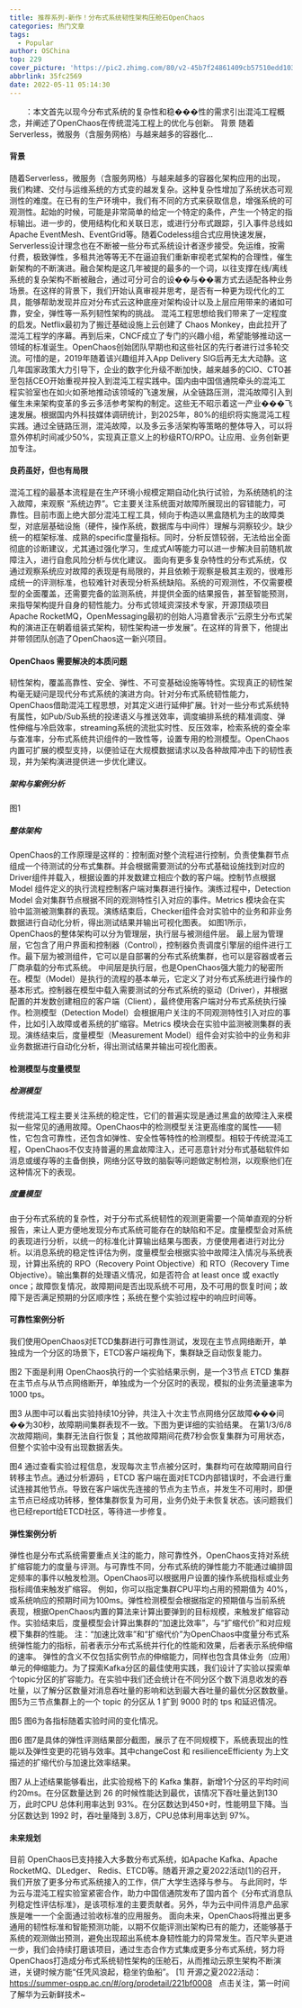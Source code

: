 ```yaml
---
title: 推荐系列-新作！分布式系统韧性架构压舱石OpenChaos
categories: 热门文章
tags:
  - Popular
author: OSChina
top: 229
cover_picture: 'https://pic2.zhimg.com/80/v2-45b7f24861409cb57510edd10392a965_720w.jpg'
abbrlink: 35fc2569
date: 2022-05-11 05:14:30
---
```


&emsp;&emsp;：本文首先以现今分布式系统的复杂性和稳���性的需求引出混沌工程概念，并阐述了OpenChaos在传统混沌工程上的优化与创新。 背景 随着Serverless，微服务（含服务网格）与越来越多的容器化...
<!-- more -->

                                                                                                                                                                                         
 
#### 背景 
随着Serverless，微服务（含服务网格）与越来越多的容器化架构应用的出现，我们构建、交付与运维系统的方式变的越发复杂。这种复杂性增加了系统状态可观测性的难度。在已有的生产环境中，我们有不同的方式来获取信息，增强系统的可观测性。起始的时候，可能是非常简单的给定一个特定的条件，产生一个特定的指标输出。进一步的，使用结构化和关联日志，或进行分布式跟踪，引入事件总线如Apache EventMesh、EventGrid等。随着Codeless组合式应用快速发展，Serverless设计理念也在不断被一些分布式系统设计者逐步接受。免运维，按需付费，极致弹性，多租共池等等无不在逼迫我们重新审视老式架构的合理性，催生新架构的不断演进。融合架构是这几年被提的最多的一个词，以往支撑在线/离线系统的复杂架构不断被融合，通过可分可合的设��与��署方式去适配各种业务场景。在这样的背景下，我们开始认真审视并思考，是否有一种更为现代化的工具，能够帮助发现并应对分布式云这种底座对架构设计以及上层应用带来的诸如可靠，安全，弹性等一系列韧性架构的挑战。 
混沌工程思想给我们带来了一定程度的启发。Netflix最初为了搬迁基础设施上云创建了 Chaos Monkey，由此拉开了混沌工程学的序幕。再到后来，CNCF成立了专门的兴趣小组，希望能够推动这一领域的标准诞生。OpenChaos创始团队早期也和这些社区的先行者进行过多轮交流。可惜的是，2019年随着该兴趣组并入App Delivery SIG后再无太大动静。这几年国家政策大力引导下，企业的数字化升级不断加快，越来越多的CIO、CTO甚至包括CEO开始重视并投入到混沌工程实践中。国内由中国信通院牵头的混沌工程实验室也在如火如荼地推动该领域的飞速发展，从全链路压测，混沌故障引入到催生未来架构变革的多云多活参考架构的制定。这些无不昭示着这一产业���飞速发展。根据国内外科技媒体调研统计，到2025年，80%的组织将实施混沌工程实践。通过全链路压测，混沌故障，以及多云多活架构等策略的整体导入，可以将意外停机时间减少50%，实现真正意义上的秒级RTO/RPO。让应用、业务创新更加专注。 
 
#### 良药虽好，但也有局限 
混沌工程的最基本流程是在生产环境小规模定期自动化执行试验，为系统随机的注入故障，来观察 “系统边界”。它主要关注系统面对故障所展现出的容错能力，可靠性。目前市面上绝大部分混沌工程工具，倾向于构造以黑盒随机为主的故障类型，对底层基础设施（硬件，操作系统，数据库与中间件）理解与洞察较少。缺少统一的框架标准、成熟的specific度量指标。同时，分析反馈较弱，无法给出全面彻底的诊断建议，尤其通过强化学习，生成式AI等能力可以进一步解决目前随机故障注入，进行自愈风险分析与优化建议。 
面向有更多复杂特性的分布式系统，仅通过观察系统应对故障的表现是有局限的，并且依赖于观察是极其主观的，很难形成统一的评测标准，也较难针对表现分析系统缺陷。系统的可观测性，不仅需要模型的全面覆盖，还需要完备的监测系统，并提供全面的结果报告，甚至智能预测，来指导架构提升自身的韧性能力。分布式领域资深技术专家，开源顶级项目Apache RocketMQ，OpenMessaging最初的创始人冯嘉曾表示“云原生分布式架构的演进正在朝着组装式架构，韧性架构进一步发展”。在这样的背景下，他提出并带领团队创造了OpenChaos这一新兴项目。 
 
#### OpenChaos 需要解决的本质问题 
韧性架构，覆盖高靠性、安全、弹性、不可变基础设施等特性。实现真正的韧性架构毫无疑问是现代分布式系统的演进方向。针对分布式系统韧性能力，OpenChaos借助混沌工程思想，对其定义进行延伸扩展。针对一些分布式系统特有属性，如Pub/Sub系统的投递语义与推送效率，调度编排系统的精准调度、弹性伸缩与冷启效率，streaming系统的流批实时性、反压效率，检索系统的查全率与查准率，分布式系统共识组件的一致性等，设置专用的检测模型。OpenChaos 内置可扩展的模型支持，以便验证在大规模数据请求以及各种故障冲击下的韧性表现，并为架构演进提供进一步优化建议。 
 
##### 架构与案例分析 
 
图1 
 
##### 整体架构 
OpenChaos的工作原理是这样的：控制面对整个流程进行控制，负责使集群节点组成一个待测试的分布式集群。并会根据需要测试的分布式基础设施找到对应的Driver组件并载入，根据设置的并发数建立相应个数的客户端。控制节点根据 Model 组件定义的执行流程控制客户端对集群进行操作。演练过程中，Detection Model 会对集群节点根据不同的观测特性引入对应的事件。Metrics 模块会在实验中监测被测集群的表现。演练结束后，Checker组件会对实验中的业务和非业务数据进行自动化分析，得出测试结果并输出可视化图表。 
如图1所示，OpenChaos的整体架构可以分为管理层，执行层与被测组件层。 
最上层为管理层，它包含了用户界面和控制器（Control），控制器负责调度引擎层的组件进行工作。最下层为被测组件，它可以是自部署的分布式系统集群，也可以是容器或者云厂商承载的分布式系统。 
中间层是执行层，也是OpenChaos强大能力的秘密所在。模型（Model）是执行的流程的基本单元，它定义了对分布式系统进行操作的基本形式。控制器在模型中载入需要测试的分布式系统的驱动（Driver），并根据配置的并发数创建相应的客户端（Client），最终使用客户端对分布式系统执行操作。检测模型（Detection Model）会根据用户关注的不同观测特性引入对应的事件，比如引入故障或者系统的扩缩容。Metrics 模块会在实验中监测被测集群的表现。演练结束后，度量模型（Measurement Model）组件会对实验中的业务和非业务数据进行自动化分析，得出测试结果并输出可视化图表。 
 
#### 检测模型与度量模型 
 
##### 检测模型 
传统混沌工程主要关注系统的稳定性，它们的普遍实现是通过黑盒的故障注入来模拟一些常见的通用故障。OpenChaos中的检测模型关注更高维度的属性——韧性，它包含可靠性，还包含如弹性、安全性等特性的检测模型。相较于传统混沌工程，OpenChaos不仅支持普遍的黑盒故障注入，还可恶意针对分布式基础软件如消息或缓存等的主备倒换，网络分区导致的脑裂等问题做定制检测，以观察他们在这种情况下的表现。 
 
##### 度量模型 
由于分布式系统的复杂性，对于分布式系统韧性的观测更需要一个简单直观的分析报告，来让人更方便地发现分布式系统可能存在的缺陷和不足。度量模型会对系统的表现进行分析，以统一的标准化计算输出结果与图表，方便使用者进行对比分析。以消息系统的稳定性评估为例，度量模型会根据实验中故障注入情况与系统表现，计算出系统的 RPO（Recovery Point Objective）和 RTO（Recovery Time Objective）。输出集群的处理语义情况，如是否符合 at least once 或 exactly once；故障恢复情况，故障期间是否出现系统不可用，及不可用的恢复时间；故障下是否满足预期的分区顺序性；系统在整个实验过程中的响应时间等。 
 
#### 可靠性案例分析 
我们使用OpenChaos对ETCD集群进行可靠性测试，发现在主节点网络断开，单独成为一个分区的场景下，ETCD客户端视角下，集群缺乏自动恢复能力。 
 
图2 
下面是利用 OpenChaos执行的一个实验结果示例，是一个3节点 ETCD 集群在主节点与从节点网络断开，单独成为一个分区时的表现，模拟的业务流量速率为1000 tps。 
 
图3 
从图中可以看出实验持续10分钟，共注入十次主节点网络分区故障���间��为30秒，故障期间集群表现不一致。下图为更详细的实验结果。 
在第1/3/6/8次故障期间，集群无法自行恢复；其他故障期间花费7秒会恢复集群为可用状态，但整个实验中没有出现数据丢失。 
 
图4 
通过查看实验过程信息，发现每次主节点被分区时，集群均可在故障期间自行转移主节点。通过分析源码 ，ETCD 客户端在面对ETCD内部错误时，不会进行重试连接其他节点。导致在客户端优先连接的节点为主节点，并发生不可用时，即便主节点已经成功转移，整体集群恢复为可用，业务仍处于未恢复状态。该问题我们也已经report给ETCD社区，等待进一步修复。 
 
#### 弹性案例分析 
弹性也是分布式系统需要重点关注的能力，除可靠性外，OpenChaos支持对系统扩缩容能力的度量与评测。与可靠性不同，分布式系统的弹性能力不能通过编排固定频率的事件以触发检测。OpenChaos可以根据用户设置的操作系统指标或业务指标阈值来触发扩缩容。 
例如，你可以指定集群CPU平均占用的预期值为 40%，或系统响应的预期时间为100ms。弹性检测模型会根据指定的预期值与当前系统表现，根据OpenChaos内置的算法来计算出要弹到的目标规模，来触发扩缩容动作。实验结束后，度量模型会计算出集群的“加速比效率”，与“扩缩代价”和对应规模下集群的性能。 
注：“加速比效率”和“扩缩代价”为OpenChaos中度量分布式系统弹性能力的指标，前者表示分布式系统并行化的性能和效果，后者表示系统伸缩的速率。 
弹性的含义不仅包括实例节点的伸缩能力，同样也包含具体业务（应用）单元的伸缩能力。为了探索Kafka分区的最佳使用实践，我们设计了实验以探索单个topic分区的扩容能力。在实验中我们还会统计在不同分区个数下消息收发的吞吐量，以了解分区数量对消息吞吐量的影响和达到最大吞吐量的最优分区数数量。 
图5为三节点集群上的一个 topic 的分区从 1 扩到 9000 时的 tps 和延迟情况。 
 
图5 
图6为各指标随着实验时间的变化情况。 
 
图6 
图7是具体的弹性评测结果部分截图，展示了在不同规模下，系统表现出的性能以及弹性变更的花销与效率。其中changeCost 和 resilienceEfficienty 为上文描述的扩缩代价与加速比效率结果。 
 
图7 
从上述结果能够看出，此实验规格下的 Kafka 集群，新增1个分区的平均时间约20ms。在分区数量达到 26 的时候性能达到最优，该情况下吞吐量达到130万，此时CPU 总体利用率达到 93%。在分区数达到450+时，性能明显下降。当分区数达到 1992 时，吞吐量降到 3.8万，CPU总体利用率达到 97%。 
 
#### 未来规划 
目前 OpenChaos已支持接入大多数分布式系统，如Apache Kafka、Apache RocketMQ、DLedger、 Redis、ETCD等。随着开源之夏2022活动[1]的召开，我们开放了更多分布式系统接入的工作，供广大学生选择与参与。 
与此同时，华为云与混沌工程实验室紧密合作，助力中国信通院发布了国内首个《分布式消息队列稳定性评估标准》，是该项标准的主要贡献者。另外，华为云中间件消息产品家族是唯一一个全面通过验收标准的应用服务。 
面向未来，OpenChaos将推出更多通用的韧性标准和智能预测功能，以期不仅能评测出架构已有的能力，还能够基于系统的观测做出预测，避免出现超出系统本身韧性能力的异常发生。百尺竿头更进一步，我们会持续打磨该项目，通过生态合作方式集成更多分布式系统，努力将OpenChaos打造成分布式系统韧性架构的压舱石，从而推动云原生架构不断演进，关键时候方能“任凭风浪起，稳坐钓鱼船”。 
[1] 开源之夏2022活动：https://summer-ospp.ac.cn/#/org/prodetail/221bf0008 
  
点击关注，第一时间了解华为云新鲜技术~
                                        
